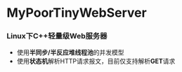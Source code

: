# MyPoorTinyWebServer
### Linux下C++轻量级Web服务器

* 使用**半同步/半反应堆线程池**的并发模型
* 使用**状态机**解析HTTP请求报文，目前仅支持解析**GET**请求
